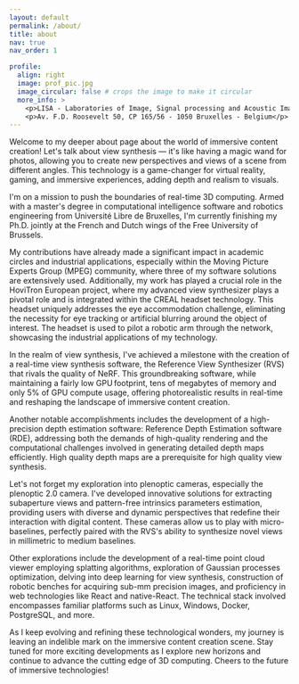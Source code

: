 ```yaml
---
layout: default
permalink: /about/
title: about
nav: true
nav_order: 1

profile:
  align: right
  image: prof_pic.jpg
  image_circular: false # crops the image to make it circular
  more_info: >
    <p>LISA - Laboratories of Image, Signal processing and Acoustic Image Research Unit</p>
    <p>Av. F.D. Roosevelt 50, CP 165/56 - 1050 Bruxelles - Belgium</p>
---
```


Welcome to my deeper about page about the world of immersive content creation! Let's talk about view synthesis — it's like having a magic wand for photos, allowing you to create new perspectives and views of a scene from different angles. This technology is a game-changer for virtual reality, gaming, and immersive experiences, adding depth and realism to visuals.

I'm on a mission to push the boundaries of real-time 3D computing. Armed with a master's degree in computational intelligence software and robotics engineering from Université Libre de Bruxelles, I'm currently finishing my Ph.D. jointly at the French and Dutch wings of the Free University of Brussels.

My contributions have already made a significant impact in academic circles and industrial applications, especially within the Moving Picture Experts Group (MPEG) community, where three of my software solutions are extensively used. Additionally, my work has played a crucial role in the HoviTron European project, where my advanced view synthesizer plays a pivotal role and is integrated within the CREAL headset technology. This headset uniquely addresses the eye accommodation challenge, eliminating the necessity for eye tracking or artificial blurring around the object of interest. The headset is used to pilot a robotic arm through the network, showcasing the industrial applications of my technology.

In the realm of view synthesis, I've achieved a milestone with the creation of a real-time view synthesis software, the Reference View Synthesizer (RVS) that rivals the quality of NeRF. This groundbreaking software, while maintaining a fairly low GPU footprint, tens of megabytes of memory and only 5% of GPU compute usage, offering photorealistic results in real-time and reshaping the landscape of immersive content creation.

Another notable accomplishments includes the development of a high-precision depth estimation software: Reference Depth Estimation software (RDE), addressing both the demands of high-quality rendering and the computational challenges involved in generating detailed depth maps efficiently. High quality depth maps are a prerequisite for high quality view synthesis.

Let's not forget my exploration into plenoptic cameras, especially the plenoptic 2.0 camera. I've developed innovative solutions for extracting subaperture views and pattern-free intrinsics parameters estimation, providing users with diverse and dynamic perspectives that redefine their interaction with digital content. These cameras allow us to play with micro-baselines, perfectly paired with the RVS's ability to synthesize novel views in millimetric to medium baselines.

Other explorations include the development of a real-time point cloud viewer employing splatting algorithms, exploration of Gaussian processes optimization, delving into deep learning for view synthesis, construction of robotic benches for acquiring sub-mm precision images, and proficiency in web technologies like React and native-React. The technical stack involved encompasses familiar platforms such as Linux, Windows, Docker, PostgreSQL, and more.

As I keep evolving and refining these technological wonders, my journey is leaving an indelible mark on the immersive content creation scene. Stay tuned for more exciting developments as I explore new horizons and continue to advance the cutting edge of 3D computing. Cheers to the future of immersive technologies!